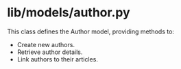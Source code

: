 # lib/models/author.py

This class defines the Author model, providing methods to:
- Create new authors.
- Retrieve author details.
- Link authors to their articles.
